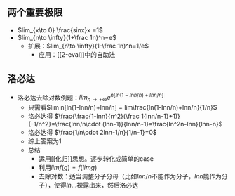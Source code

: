 ## 两个重要极限
- $lim_{x\to 0} \frac{sinx}x =1$
- $lim_{n\to \infty}(1+\frac 1n)^n=e$
  - 扩展：$lim_{n\to \infty}(1-\frac 1n)^n=1/e$
    - 应用：[[2-eval]]中的自助法
## 洛必达
- 洛必达去除对数例题：$lim_{n\to +\infty}e^{n[ln(1-lnn/n)+lnn/n]}$
  - 只需看$lim n[ln(1-lnn/n)+lnn/n] = lim\frac{ln(1-lnn/n)+lnn/n}{1/n}$
  - 洛必达得
$\frac{\frac{1-lnn}{n^2}(\frac 1{lnn/n-1}+1)}{-1/n^2}=\frac{lnn/n\cdot (lnn-1)}{lnn/n-1}=\frac{ln^2n-lnn}{lnn-n}$
  - 洛必达得
$\frac{1/n\cdot 2lnn-1/n}{1/n-1}=0$
  - 综上答案为1
  - 总结
    - 运用[[化归]]思想。逐步转化成简单的case
    - 利用$limf(g)=f(limg)$
    - 去除对数：适当调整分子分母（比如$lnn/n$不能作为分子，$lnn$能作为分子），使得$ln...$裸露出来，然后洛必达